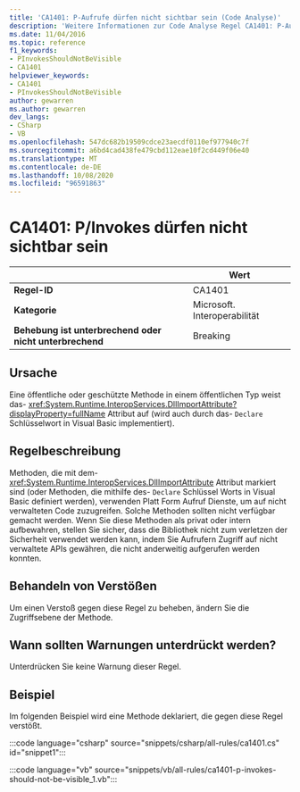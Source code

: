 ```yaml
---
title: 'CA1401: P-Aufrufe dürfen nicht sichtbar sein (Code Analyse)'
description: 'Weitere Informationen zur Code Analyse Regel CA1401: P-Aufrufe dürfen nicht sichtbar sein.'
ms.date: 11/04/2016
ms.topic: reference
f1_keywords:
- PInvokesShouldNotBeVisible
- CA1401
helpviewer_keywords:
- CA1401
- PInvokesShouldNotBeVisible
author: gewarren
ms.author: gewarren
dev_langs:
- CSharp
- VB
ms.openlocfilehash: 547dc682b19509cdce23aecdf0110ef977940c7f
ms.sourcegitcommit: a6bd4cad438fe479cbd112eae10f2cd449f06e40
ms.translationtype: MT
ms.contentlocale: de-DE
ms.lasthandoff: 10/08/2020
ms.locfileid: "96591863"
---
```

# <a name="ca1401-pinvokes-should-not-be-visible"></a>CA1401: P/Invokes dürfen nicht sichtbar sein

|                                     | Wert                      |
|-------------------------------------|----------------------------|
| **Regel-ID**                          | CA1401                     |
| **Kategorie**                        | Microsoft. Interoperabilität |
| **Behebung ist unterbrechend oder nicht unterbrechend** | Breaking                   |

## <a name="cause"></a>Ursache

Eine öffentliche oder geschützte Methode in einem öffentlichen Typ weist das- <xref:System.Runtime.InteropServices.DllImportAttribute?displayProperty=fullName> Attribut auf (wird auch durch das- `Declare` Schlüsselwort in Visual Basic implementiert).

## <a name="rule-description"></a>Regelbeschreibung

Methoden, die mit dem- <xref:System.Runtime.InteropServices.DllImportAttribute> Attribut markiert sind (oder Methoden, die mithilfe des- `Declare` Schlüssel Worts in Visual Basic definiert werden), verwenden Platt Form Aufruf Dienste, um auf nicht verwalteten Code zuzugreifen. Solche Methoden sollten nicht verfügbar gemacht werden. Wenn Sie diese Methoden als privat oder intern aufbewahren, stellen Sie sicher, dass die Bibliothek nicht zum verletzen der Sicherheit verwendet werden kann, indem Sie Aufrufern Zugriff auf nicht verwaltete APIs gewähren, die nicht anderweitig aufgerufen werden konnten.

## <a name="how-to-fix-violations"></a>Behandeln von Verstößen

Um einen Verstoß gegen diese Regel zu beheben, ändern Sie die Zugriffsebene der Methode.

## <a name="when-to-suppress-warnings"></a>Wann sollten Warnungen unterdrückt werden?

Unterdrücken Sie keine Warnung dieser Regel.

## <a name="example"></a>Beispiel

Im folgenden Beispiel wird eine Methode deklariert, die gegen diese Regel verstößt.

:::code language="csharp" source="snippets/csharp/all-rules/ca1401.cs" id="snippet1":::

:::code language="vb" source="snippets/vb/all-rules/ca1401-p-invokes-should-not-be-visible_1.vb":::
